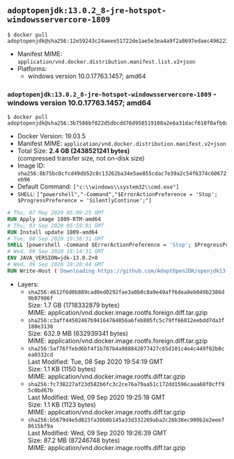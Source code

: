 ## `adoptopenjdk:13.0.2_8-jre-hotspot-windowsservercore-1809`

```console
$ docker pull adoptopenjdk@sha256:12e59243c24aeee51722de1ae5e3ea4a9f2a8697edaec49622367a2ece1266bc
```

-	Manifest MIME: `application/vnd.docker.distribution.manifest.list.v2+json`
-	Platforms:
	-	windows version 10.0.17763.1457; amd64

### `adoptopenjdk:13.0.2_8-jre-hotspot-windowsservercore-1809` - windows version 10.0.17763.1457; amd64

```console
$ docker pull adoptopenjdk@sha256:3b7586bf022d5dbcdd76d958519108a2e6a31dacf618f0afb0a0e55eb881d49a
```

-	Docker Version: 19.03.5
-	Manifest MIME: `application/vnd.docker.distribution.manifest.v2+json`
-	Total Size: **2.4 GB (2438521241 bytes)**  
	(compressed transfer size, not on-disk size)
-	Image ID: `sha256:8b75bc0cfcd49db52c8c13262ba34e5ae855cdac7e39a2c54f6374c60672eb96`
-	Default Command: `["c:\\windows\\system32\\cmd.exe"]`
-	`SHELL`: `["powershell","-Command","$ErrorActionPreference = 'Stop'; $ProgressPreference = 'SilentlyContinue';"]`

```dockerfile
# Thu, 07 May 2020 05:09:25 GMT
RUN Apply image 1809-RTM-amd64
# Thu, 03 Sep 2020 05:59:01 GMT
RUN Install update 1809-amd64
# Tue, 08 Sep 2020 19:36:31 GMT
SHELL [powershell -Command $ErrorActionPreference = 'Stop'; $ProgressPreference = 'SilentlyContinue';]
# Wed, 09 Sep 2020 18:14:31 GMT
ENV JAVA_VERSION=jdk-13.0.2+8
# Wed, 09 Sep 2020 18:20:44 GMT
RUN Write-Host ('Downloading https://github.com/AdoptOpenJDK/openjdk13-binaries/releases/download/jdk-13.0.2%2B8/OpenJDK13U-jre_x64_windows_hotspot_13.0.2_8.msi ...');         [Net.ServicePointManager]::SecurityProtocol = [Net.SecurityProtocolType]::Tls12;         wget https://github.com/AdoptOpenJDK/openjdk13-binaries/releases/download/jdk-13.0.2%2B8/OpenJDK13U-jre_x64_windows_hotspot_13.0.2_8.msi -O 'openjdk.msi';         Write-Host ('Verifying sha256 (6fe327787fc81f84ca16296a9edbace713d5b04657234cb9431ab45bda7df2dc) ...');         if ((Get-FileHash openjdk.msi -Algorithm sha256).Hash -ne '6fe327787fc81f84ca16296a9edbace713d5b04657234cb9431ab45bda7df2dc') {                 Write-Host 'FAILED!';                 exit 1;         };                 New-Item -ItemType Directory -Path C:\temp | Out-Null;                 Write-Host 'Installing using MSI ...';         Start-Process -FilePath "msiexec.exe" -ArgumentList '/i', 'openjdk.msi', '/L*V', 'C:\temp\OpenJDK.log',         '/quiet', 'ADDLOCAL=FeatureEnvironment,FeatureJarFileRunWith,FeatureJavaHome' -Wait -Passthru;         Write-Host 'Removing openjdk.msi ...';         Remove-Item openjdk.msi -Force;         Remove-Item -Path C:\temp -Recurse | Out-Null;
```

-	Layers:
	-	`sha256:4612f6d0b889cad0ed0292fae3a0b0c8a9e49aff6dea8eb049b2386d9b07986f`  
		Size: 1.7 GB (1718332879 bytes)  
		MIME: application/vnd.docker.image.rootfs.foreign.diff.tar.gzip
	-	`sha256:c3aff44502467b94164764856a6feb805fc5c79ff66012eebdd7da3f180e3138`  
		Size: 632.9 MB (632939341 bytes)  
		MIME: application/vnd.docker.image.rootfs.foreign.diff.tar.gzip
	-	`sha256:5af76ffebd6bf4f1b787b4a988842077427c65d101c4e4c449f02b8cea0332cd`  
		Last Modified: Tue, 08 Sep 2020 19:54:19 GMT  
		Size: 1.1 KB (1150 bytes)  
		MIME: application/vnd.docker.image.rootfs.diff.tar.gzip
	-	`sha256:fc738227af23d582b6fc3c2ce76a79aa51c172dd1596caaa68f0cff95c0bd67b`  
		Last Modified: Wed, 09 Sep 2020 19:25:18 GMT  
		Size: 1.1 KB (1123 bytes)  
		MIME: application/vnd.docker.image.rootfs.diff.tar.gzip
	-	`sha256:b5679d4e5d823fa30b8b145a33d332269aba2c26b38ec900b2e2eee78615bf9a`  
		Last Modified: Wed, 09 Sep 2020 19:26:39 GMT  
		Size: 87.2 MB (87246748 bytes)  
		MIME: application/vnd.docker.image.rootfs.diff.tar.gzip
